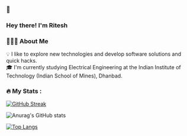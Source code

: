 ### 👋 
###     Hey there! I'm Ritesh

<!--
**Ritesh1625/Ritesh1625** is a ✨ _special_ ✨ repository because its `README.md` (this file) appears on your GitHub profile.

Here are some ideas to get you started:

- 🔭 I’m currently working on ...
- 🌱 I’m currently learning ...
- 👯 I’m looking to collaborate on ...
- 🤔 I’m looking for help with ...
- 💬 Ask me about ...
- 📫 How to reach me: ...
- 😄 Pronouns: ...
- ⚡ Fun fact: ...
-->

### 👨🏻‍💻  About Me
💡  I like to explore new technologies and develop software solutions and quick hacks.                                                                              
🎓  I'm currently studying Electrical Engineering at the Indian Institute of Technology (Indian School of Mines), Dhanbad.

### :fire: My Stats :

[![GitHub Streak](https://github-readme-streak-stats.herokuapp.com?user=Ritesh1625&theme=algolia)](https://git.io/streak-stats)

![Anurag's GitHub stats](https://github-readme-stats.vercel.app/api?username=Ritesh1625&theme=algolia)

[![Top Langs](https://github-readme-stats.vercel.app/api/top-langs/?username=Ritesh1625&layout=compact&theme=algolia)](https://github.com/anuraghazra/github-readme-stats)
